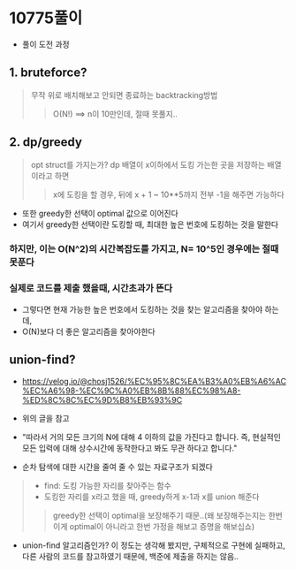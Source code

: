 # 10775풀이

- 풀이 도전 과정

## 1. bruteforce?

> 무작 위로 배치해보고 안되면 종료하는 backtracking방법
>> O(N!) ==> n이 10만인데, 절때 못풀지..

## 2. dp/greedy

> opt struct를 가지는가?
> dp 배열이 x이하에서 도킹 가는한 곳을 저장하는 배열이라고 하면
>> x에 도킹을 할 경우, 뒤에 x + 1 ~ 10**5까지 전부 -1을 해주면 가능하다

- 또한 greedy한 선택이 optimal 값으로 이어진다
- 여기서 greedy한 선택이란 도킹할 때, 최대한 높은 번호에 도킹하는 것을 말한다

### 하지만, 이는 O(N^2)의 시간복잡도를 가지고, N= 10^5인 경우에는 절때 못푼다

### 실제로 코드를 제출 했을때, 시간초과가 뜬다

- 그렇다면 현재 가능한 높은 번호에서 도킹하는 것을 찾는 알고리즘을 찾아야 하는데,
- O(N)보다 더 좋은 알고리즘을 찾아야한다

## union-find?

- https://velog.io/@chosj1526/%EC%95%8C%EA%B3%A0%EB%A6%AC%EC%A6%98-%EC%9C%A0%EB%8B%88%EC%98%A8-%ED%8C%8C%EC%9D%B8%EB%93%9C
- 위의 글을 참고
- "따라서 거의 모든 크기의 N에 대해 4 이하의 값을 가진다고 합니다.
  즉, 현실적인 모든 입력에 대해 상수시간에 동작한다고 봐도 무관 하다고 합니다."

- 순차 탐색에 대한 시간을 줄여 줄 수 있는 자료구조가 되겠다

> - find: 도킹 가능한 자리를 찾아주는 함수
> - 도킹한 자리를 x라고 했을 때, greedy하게 x-1과 x를 union 해준다
>> greedy한 선택이 optimal을 보장해주기 때문..(왜 보장해주는지는 한번 이게 optimal이 아니라고 한번 가정을 해보고 증명을 해보십쇼)

- union-find 알고리즘인가? 이 정도는 생각해 봤지만, 구체적으로 구현에 실패하고, 다른 사람의 코드를 참고하였기 때문에, 백준에 제출을 하지는 않음..
